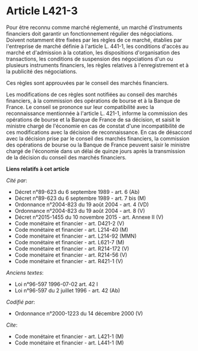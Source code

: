 # Article L421-3

Pour être reconnu comme marché réglementé, un marché d'instruments financiers doit garantir un fonctionnement régulier des
négociations. Doivent notamment être fixées par les règles de ce marché, établies par l'entreprise de marché définie à
l'article L. 441-1, les conditions d'accès au marché et d'admission à la cotation, les dispositions d'organisation des
transactions, les conditions de suspension des négociations d'un ou plusieurs instruments financiers, les règles relatives à
l'enregistrement et à la publicité des négociations.

Ces règles sont approuvées par le conseil des marchés financiers.

Les modifications de ces règles sont notifiées au conseil des marchés financiers, à la commission des opérations de bourse et
à la Banque de France. Le conseil se prononce sur leur compatibilité avec la reconnaissance mentionnée à l'article L. 421-1,
informe la commission des opérations de bourse et la Banque de France de sa décision, et saisit le ministre chargé de
l'économie en cas de constat d'une incompatibilité de ces modifications avec la décision de reconnaissance. En cas de
désaccord avec la décision prise par le conseil des marchés financiers, la commission des opérations de bourse ou la Banque
de France peuvent saisir le ministre chargé de l'économie dans un délai de quinze jours après la transmission de la décision
du conseil des marchés financiers.

**Liens relatifs à cet article**

_Cité par_:

  - Décret n°89-623 du 6 septembre 1989 - art. 6 (Ab)
  - Décret n°89-623 du 6 septembre 1989 - art. 7 bis (M)
  - Ordonnance n°2004-823 du 19 août 2004 - art. 4 (VD)
  - Ordonnance n°2004-823 du 19 août 2004 - art. 8 (V)
  - Décret n°2015-1455 du 10 novembre 2015 - art. Annexe II (V)
  - Code monétaire et financier - art. D421-2 (V)
  - Code monétaire et financier - art. L214-40 (M)
  - Code monétaire et financier - art. L214-92 (MMN)
  - Code monétaire et financier - art. L621-7 (M)
  - Code monétaire et financier - art. R214-172 (V)
  - Code monétaire et financier - art. R214-56 (V)
  - Code monétaire et financier - art. R421-1 (V)

_Anciens textes_:

  - Loi n°96-597 1996-07-02 art. 42 I
  - Loi n°96-597 du 2 juillet 1996 - art. 42 (Ab)

_Codifié par_:

  - Ordonnance n°2000-1223 du 14 décembre 2000 (V)

_Cite_:

  - Code monétaire et financier - art. L421-1 (M)
  - Code monétaire et financier - art. L441-1 (M)
